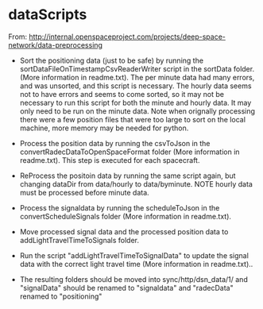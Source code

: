 # dataScripts
From: http://internal.openspaceproject.com/projects/deep-space-network/data-preprocessing

* Sort the positioning data (just to be safe) by running the sortDataFileOnTimestampCsvReaderWriter script in the sortData folder. (More information in readme.txt). The per minute data had many errors, and was unsorted, and this script is necessary. The hourly data seems not to have errors and seems to come sorted, so it may not be necessary to run this script for both the minute and hourly data. It may only need to be run on the minute data. Note when orignally processing there were a few position files that were too large to sort on the local machine, more memory may be needed for python.

* Process the position data by running the csvToJson in the convertRadecDataToOpenSpaceFormat folder (More information in readme.txt). This step is executed for each spacecraft.

* ReProcess the positoin data by running the same script again, but changing dataDir from data/hourly to data/byminute. NOTE hourly data must be processed before minute data.

* Process the signaldata by running the scheduleToJson in the convertScheduleSignals folder (More information in readme.txt).

* Move processed signal data and the processed position data to addLightTravelTimeToSignals folder.

* Run the script "addLightTravelTimeToSignalData" to update the signal data with the correct light travel time (More information in readme.txt)..

* The resulting folders should be moved into sync/http/dsn_data/1/ and "signalData" should be renamed to "signaldata" and "radecData" renamed to "positioning"
